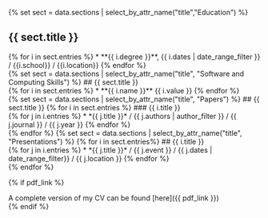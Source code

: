 <!-------------------------------------------------------------------------------------------->
<!--                                          Education                                     -->
<!-------------------------------------------------------------------------------------------->
{% set sect = data.sections | select_by_attr_name("title","Education") %}
## {{ sect.title }}
<div class="lead">
{% for i in sect.entries %}
* **{{ i.degree }}**, {{ i.dates | date_range_filter }} / {{i.school}} / {{i.location}}
{% endfor %}
</div>
<!-------------------------------------------------------------------------------------------->
<!--                                          Software and Computing                        -->
<!-------------------------------------------------------------------------------------------->
{% set  sect = data.sections | select_by_attr_name("title", "Software and Computing Skills") %}
## {{ sect.title }}
<div class="lead">
{% for i in sect.entries %}
* **{{ i.name }}** {{ i.value }}
{% endfor %}
</div>
<!-------------------------------------------------------------------------------------------->
<!--                                          Publications                                  -->
<!-------------------------------------------------------------------------------------------->
{% set  sect = data.sections | select_by_attr_name("title", "Papers") %}
## {{ sect.title }}
{% for i in sect.entries %}
### {{ i.title }}
<div class="lead">
{% for j in i.entries %}
* *{{ j.title }}* / {{ j.authors | author_filter }} / {{ j.journal }} / {{ j.year }}
{% endfor %}
</div>
{% endfor %}
<!-------------------------------------------------------------------------------------------->
<!--                                          Presentations                                 -->
<!-------------------------------------------------------------------------------------------->
{% set sect = data.sections | select_by_attr_name("title", "Presentations") %}
{% for i in sect.entries%}
## {{ i.title }}
<div class="lead">
{% for j in i.entries %}
* *{{ j.title }}* / {{ j.event }} / {{ j.dates | date_range_filter}} / {{ j.location }}
{% endfor %}
</div>
{% endfor %}

{% if pdf_link %}
<div class="lead text-center">
A complete version of my CV can be found [here]({{ pdf_link }})
</div>
{% endif %}
